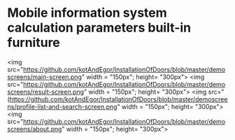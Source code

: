 # Mobile information system calculation parameters built-in furniture

<img src="https://github.com/kotAndEgor/InstallationOfDoors/blob/master/demoscreens/main-screen.png" width = "150px"; height= "300px">
<img src="https://github.com/kotAndEgor/InstallationOfDoors/blob/master/demoscreens/result-screen.png" width = "150px"; height= "300px">
<img src="(https://github.com/kotAndEgor/InstallationOfDoors/blob/master/demoscreens/profile-list-and-search-screen.png" width = "150px"; height= "300px">
<img src="https://github.com/kotAndEgor/InstallationOfDoors/blob/master/demoscreens/about.png" width = "150px"; height= "300px">
